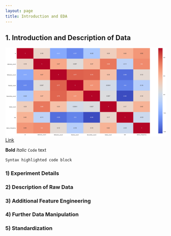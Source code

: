 ```yaml
---
layout: page
title: Introduction and EDA
---
```


## 1. Introduction and Description of Data

![Image](images/heatmap.png)
[Link](images/heatmap.png)

**Bold**
_Italic_ 
`Code` text
```markdown
Syntax highlighted code block

```

### 1) Experiment Details

### 2) Description of Raw Data

### 3) Additional Feature Engineering

### 4) Further Data Manipulation 

### 5) Standardization
